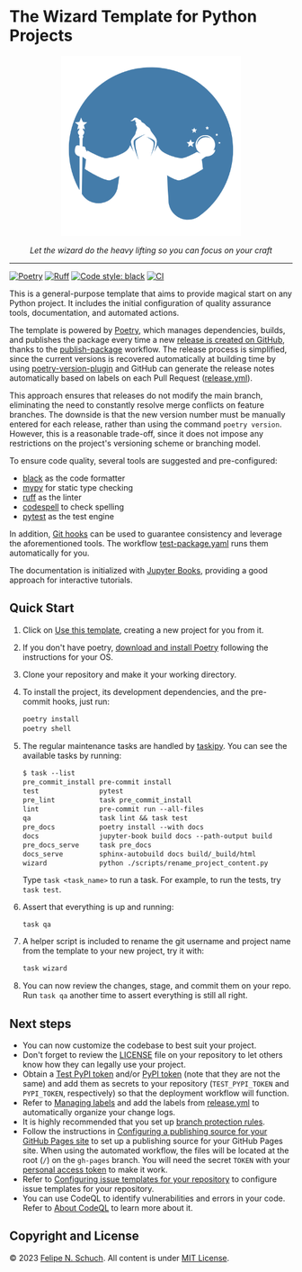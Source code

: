 # The Wizard Template for Python Projects

<p align="center">
<a href="https://github.com/fschuch/wizard-template"><img src="docs/logo.png" alt=Wizard template logo" width="320"></a>
</p>
<p align="center">
    <em>Let the wizard do the heavy lifting so you can focus on your craft</em>
</p>

----

[![Poetry](https://img.shields.io/endpoint?url=https://python-poetry.org/badge/v0.json)](https://python-poetry.org/)
[![Ruff](https://img.shields.io/endpoint?url=https://raw.githubusercontent.com/astral-sh/ruff/main/assets/badge/v2.json)](https://github.com/astral-sh/ruff)
[![Code style: black](https://img.shields.io/badge/code%20style-black-000000.svg)](https://github.com/psf/black)
[![CI](https://github.com/fschuch/wizard-template/actions/workflows/test-package.yaml/badge.svg)](https://github.com/fschuch/wizard-template/actions/workflows/test-package.yaml)

This is a general-purpose template that aims to provide magical start on any Python project.
It includes the initial configuration of quality assurance tools, documentation, and automated actions.

The template is powered by [Poetry](https://python-poetry.org/), which manages dependencies, builds, and publishes the package every time a new [release is created on GitHub](https://docs.github.com/en/repositories/releasing-projects-on-github/managing-releases-in-a-repository), thanks to the [publish-package](https://github.com/fschuch/wizard-template/blob/main/.github/workflows/publish-package.yaml) workflow. The release process is simplified, since the current versions is recovered automatically at building time by using [poetry-version-plugin](https://github.com/tiangolo/poetry-version-plugin/blob/main/pyproject.toml) and GitHub can generate the release notes automatically based on labels on each Pull Request ([release.yml](.github/release.yml)).

This approach ensures that releases do not modify the main branch, eliminating the need to constantly resolve merge conflicts on feature branches. The downside is that the new version number must be manually entered for each release, rather than using the command `poetry version`. However, this is a reasonable trade-off, since it does not impose any restrictions on the project's versioning scheme or branching model.

To ensure code quality, several tools are suggested and pre-configured:

- [black](https://github.com/psf/black) as the code formatter
- [mypy](https://mypy.readthedocs.io/en/stable/) for static type checking
- [ruff](https://github.com/astral-sh/ruff) as the linter
- [codespell](https://github.com/codespell-project/codespell) to check spelling
- [pytest](https://docs.pytest.org/en/7.4.x/) as the test engine

In addition, [Git hooks](https://pre-commit.com/) can be used to guarantee consistency and leverage the aforementioned tools. The workflow [test-package.yaml](.github/workflows/test-package.yaml) runs them automatically for you.

The documentation is initialized with [Jupyter Books](https://jupyterbook.org/en/stable/intro.html), providing a good approach for interactive tutorials.

## Quick Start

1. Click on [Use this template](https://github.com/new?template_name=wizard-template&template_owner=fschuch), creating a new project for you from it.
2. If you don't have poetry, [download and install Poetry](https://python-poetry.org/docs/#installation) following the instructions for your OS.
3. Clone your repository and make it your working directory.
4. To install the project, its development dependencies, and the pre-commit hooks, just run:

    ```bash
    poetry install
    poetry shell
    ```

5. The regular maintenance tasks are handled by [taskipy](https://github.com/taskipy/taskipy/tree/master).
You can see the available tasks by running:

    ```plain
    $ task --list
    pre_commit_install pre-commit install
    test               pytest
    pre_lint           task pre_commit_install
    lint               pre-commit run --all-files
    qa                 task lint && task test
    pre_docs           poetry install --with docs
    docs               jupyter-book build docs --path-output build
    pre_docs_serve     task pre_docs
    docs_serve         sphinx-autobuild docs build/_build/html
    wizard             python ./scripts/rename_project_content.py
    ```

    Type `task <task_name>` to run a task. For example, to run the tests, try `task test`.

6. Assert that everything is up and running:

    ```bash
    task qa
    ```

7. A helper script is included to rename the git username and project name from the template to your new project, try it with:

    ```bash
    task wizard
    ```

8. You can now review the changes, stage, and commit them on your repo. Run `task qa` another time to assert everything is still all right.

## Next steps

- You can now customize the codebase to best suit your project.
- Don't forget to review the [LICENSE](./LICENSE) file on your repository to let others know how they can legally use your project.
- Obtain a [Test PyPI token](https://test.pypi.org) and/or [PyPI token](https://pypi.org) (note that they are not the same) and add them as secrets to your repository (`TEST_PYPI_TOKEN` and `PYPI_TOKEN`, respectively) so that the deployment workflow will function.
- Refer to [Managing labels](https://docs.github.com/en/issues/using-labels-and-milestones-to-track-work/managing-labels) and add the labels from [release.yml](.github/release.yml) to automatically organize your change logs.
- It is highly recommended that you set up [branch protection rules](https://docs.github.com/en/repositories/configuring-branches-and-merges-in-your-repository/managing-protected-branches/managing-a-branch-protection-rule).
- Follow the instructions in [Configuring a publishing source for your GitHub Pages site](https://docs.github.com/en/pages/getting-started-with-github-pages/configuring-a-publishing-source-for-your-github-pages-site) to set up a publishing source for your GitHub Pages site. When using the automated workflow, the files will be located at the root (`/`) on the `gh-pages` branch. You will need the secret `TOKEN` with your [personal access token](https://docs.github.com/en/authentication/keeping-your-account-and-data-secure/managing-your-personal-access-tokens) to make it work.
- Refer to [Configuring issue templates for your repository](https://docs.github.com/en/communities/using-templates-to-encourage-useful-issues-and-pull-requests/configuring-issue-templates-for-your-repository#configuring-the-template-chooser) to configure issue templates for your repository.
- You can use CodeQL to identify vulnerabilities and errors in your code. Refer to [About CodeQL](https://docs.github.com/en/code-security/codeql/about-codeql) to learn more about it.

## Copyright and License

© 2023 [Felipe N. Schuch](https://github.com/fschuch).
All content is under [MIT License](https://github.com/fschuch/wizard-template/blob/main/LICENSE).
